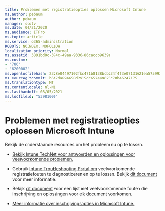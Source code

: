 ```yaml
---
title: Problemen met registratieopties oplossen Microsoft Intune
ms.author: pebaum
author: pebaum
manager: scotv
ms.date: 04/21/2020
ms.audience: ITPro
ms.topic: article
ms.service: o365-administration
ROBOTS: NOINDEX, NOFOLLOW
localization_priority: Normal
ms.assetid: 3891bd0c-374c-49aa-9336-86caccb9639e
ms.custom:
- "786"
- "6200002"
ms.openlocfilehash: 2328e04497102fbc471b8138bcb734f4f3e07131621ea57599330ffdf545ab1d
ms.sourcegitcommit: b5f7da89a650d2915dc652449623c78be6247175
ms.translationtype: MT
ms.contentlocale: nl-NL
ms.lasthandoff: 08/05/2021
ms.locfileid: "53981000"
---
```

# <a name="troubleshoot-issues-with-enrollment-options-microsoft-intune"></a>Problemen met registratieopties oplossen Microsoft Intune

Bekijk de onderstaande resources om het probleem nu op te lossen.
  
- [Bekijk Intune TechNet voor antwoorden en oplossingen voor veelvoorkomende problemen.](https://social.technet.microsoft.com/Forums/home?category=microsoftintune&amp;filter=alltypes&amp;sort=lastpostdesc)

- Gebruik [Intune Troubleshooting Portal om](https://aka.ms/intunetroubleshooting) veelvoorkomende registratiefouten te diagnosticeren en op te lossen. Bekijk [dit document](https://docs.microsoft.com/intune/help-desk-operators) voor meer informatie.

- Bekijk [dit document](https://docs.microsoft.com/troubleshoot/mem/intune/troubleshoot-device-enrollment-in-intune) voor een lijst met veelvoorkomende fouten die inschrijving en oplossingen voor elk document voorkomen.

- [Meer informatie over inschrijvingsopties in Microsoft Intune.](https://docs.microsoft.com/intune/enrollment-options)
